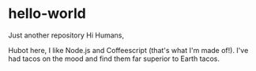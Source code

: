 # hello-world
Just another repository
Hi Humans,

Hubot here, I like Node.js and Coffeescript (that's what I'm made of!). 
I've had tacos on the mood and find them far superior to Earth tacos.
